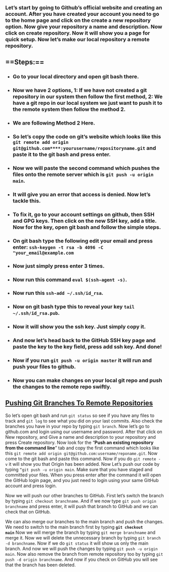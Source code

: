 ### **Let’s start by going to Github’s official website and creating an account. After you have created your account you need to go to the home page and click on the create a new repository option. Now give your repository a name and description. Now click on create repository. Now it will show you a page for quick setup. Now let’s make our local repository a remote repository.**

## ==**Steps:**==

- ### Go to your local directory and open git bash there.
    
- ### Now we have 2 options, 1: If we have not created a git repository in our system then follow the first method, 2: We have a git repo in our local system we just want to push it to the remote system then follow the method 2.
    
- ### We are following Method 2 Here.
    
- ### So let’s copy the code on git’s website which looks like this `git remote add origin git@github.com****:yourusername/repositoryname.git` and paste it to the git bash and press enter.
    
- ### Now we will paste the second command which pushes the files onto the remote server which is `git push -u origin main`.
    
- ### It will give you an error that access is denied. Now let’s tackle this.
    
- ### To fix it, go to your account settings on github, then SSH and GPG keys. Then click on the new SSH key, add a title. Now for the key, open git bash and follow the simple steps.
    
- ### On git bash type the following edit your email and press enter: `ssh-keygen -t rsa -b 4096 -C "your_email@example.com`
    
- ### Now just simply press enter 3 times.
    
- ### Now run this command `eval $(ssh-agent -s)`.
    
- ### Now run this `ssh-add ~/.ssh/id_rsa`.
    
- ### Now on git bash type this to reveal your key `tail ~/.ssh/id_rsa.pub`.
    
- ### Now it will show you the ssh key. Just simply copy it.
    
- ### And now let’s head back to the GitHub SSH key page and paste the key to the key field, press add ssh key. And done!
    
- ### Now if you run `git push -u origin master` it will run and push your files to github.
    
- ### Now you can make changes on your local git repo and push the changes to the remote repo swiftly.
    

## <ins>**Pushing Git Branches To Remote Repositories**</ins>

So let’s open git bash and run `git status` so see if you have any files to track and `git log` to see what you did on your last commits. Also check the branches you have in your repo by typing `git branch`. Now let’s go to github.com and login using our username and password. After that click on New repository, and Give a name and description to your repository and press Create repository. Now look for the “**Push an existing repository from the command line**” tab and copy the first command which looks like this `git remote add origin git@github.com:username/reponame.git`. Now come to the git bash and paste this command. Now if you do `git remote -v` it will show you that Origin has been added. Now Let’s push our code by typing `“git push -u origin main`. Make sure that you have staged and committed your files. When you press enter after the command it will open the GitHub login page, and you just need to login using your same GitHub account and press login.

Now we will push our other branches to GitHub. First let’s switch the branch by typing `git checkout branchname`. And if we now type `git push origin branchname` and press enter, it will push that branch to GitHub and we can check that on GitHub.

We can also merge our branches to the main branch and push the changes. We need to switch to the main branch first by typing **`git checkout main`** Now we will merge the branch by typing `git merge branchname` and merge it. Now we will delete the unnecessary branch by typing `git branch -d branchname`. Now if we do `git status` it will show us only the main branch. And now we will push the changes by typing `git push -u origin main`. Now also remove the branch from remote repository too by typing `git push -d origin branchname`. And now if you check on GitHub you will see that the branch has been deleted.